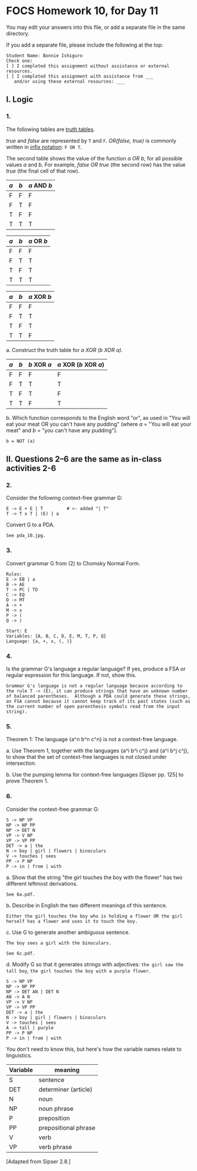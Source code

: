 # FOCS Homework 10, for Day 11

You may edit your answers into this file, or add a separate file in the same directory.

If you add a separate file, please include the following at the top:

```
Student Name: Bonnie Ishiguro
Check one:
[ ] I completed this assignment without assistance or external resources.
[ ] I completed this assignment with assistance from ___
   and/or using these external resources: ___
```

## I. Logic

### 1.

The following tables are [truth tables](https://en.wikipedia.org/wiki/Truth_table).

_true_ and _false_ are represented by `T` and `F`. _OR(false, true)_ is commonly written in [infix notation](https://en.wikipedia.org/wiki/Infix_notation): `F OR T`.

The second table shows the value of the function _a OR b_, for all possible values _a_ and _b_. For example, _false OR true_ (the second row) has the value _true_ (the final cell of that row).

_a_ | _b_ | _a_ AND _b_
----|-----|---
 F  |  F  | F
 F  |  T  | F
 T  |  F  | F
 T  |  T  | T

_a_ | _b_ | _a_ OR _b_
----|-----|---
 F  |  F  | F
 F  |  T  | T
 T  |  F  | T
 T  |  T  | T

_a_ | _b_ | _a_ XOR _b_
----|-----|---
 F  |  F  | F
 F  |  T  | T
 T  |  F  | T
 T  |  T  | F

a. Construct the truth table for _a XOR (b XOR a)_.

_a_ | _b_ | _b_ XOR _a_ | _a_ XOR (_b_ XOR _a_)
----|-----|---			|---
 F  |  F  | F 			| F
 F  |  T  | T 			| T
 T  |  F  | T 			| F
 T  |  T  | F 			| T

b. Which function corresponds to the English word "or", as used in "You will eat your meat OR you can't have any pudding" (where _a_ = "You will eat your meat" and _b_ = "you can't have any pudding").

```
b = NOT (a)
```

## II. Questions 2–6 are the same as in-class activities 2-6

### 2.

Consider the following context-free grammar G:

```
E -> E + E | T         # <- added "| T"
T -> T x T | (E) | a
```

Convert G to a PDA.

```
See pda_10.jpg.
```

### 3.

Convert grammar G from (2) to Chomsky Normal Form.

```
Rules:
E -> EB | a
B -> AE
T -> PC | TD
C -> EQ
D -> MT
A -> +
M -> x
P -> (
Q -> )

Start: E
Variables: {A, B, C, D, E, M, T, P, Q}
Language: {a, +, x, (, )}
```

### 4.

Is the grammar G's language a regular language? If yes, produce a FSA or regular expression for this language. If not, show this. 

```
Grammar G's language is not a regular language because according to the rule T -> (E), it can produce strings that have an unknown number of balanced parentheses.  Although a PDA could generate these strings, an FSA cannot because it cannot keep track of its past states (such as the current number of open parenthesis symbols read from the input string).
```

### 5.

Theorem 1: The language {a^n b^n c^n} is not a context-free language.

a. Use Theorem 1, together with the languages {a^i b^i c^j} and {a^i b^j c^j}, to show that the set of context-free languages is not closed under intersection.

b. Use the pumping lemma for context-free languages [Sipser pp. 125] to prove Theorem 1.

### 6.

Consider the context-free grammar G:

```
S -> NP VP
NP -> NP PP
NP -> DET N
VP -> V NP
VP -> VP PP
DET -> a | the
N -> boy | girl | flowers | binoculars
V -> touches | sees
PP -> P NP
P -> in | from | with
```

a. Show that the string "the girl touches the boy with the flower" has two
different leftmost derivations.

```
See 6a.pdf.
```

b. Describe in English the two different meanings of this sentence.

```
Either the girl touches the boy who is holding a flower OR the girl herself has a flower and uses it to touch the boy.
```

c. Use G to generate another ambiguous sentence.

```
The boy sees a girl with the binoculars.

See 6c.pdf.
```

d. Modify G so that it generates strings with adjectives: `the girl saw the tall boy`, `the girl touches the boy with a purple flower`.

```
S -> NP VP
NP -> NP PP
NP -> DET AN | DET N
AN -> A N
VP -> V NP
VP -> VP PP
DET -> a | the
N -> boy | girl | flowers | binoculars
V -> touches | sees
A -> tall | purple
PP -> P NP
P -> in | from | with

```

You don't need to know this, but here's how the variable names relate to linguistics.

Variable | meaning
---|---
S | sentence
DET | determiner (article)
N | noun
NP | noun phrase
P | preposition
PP | prepositional phrase
V | verb
VP | verb phrase

[Adapted from Sipser 2.8.]
